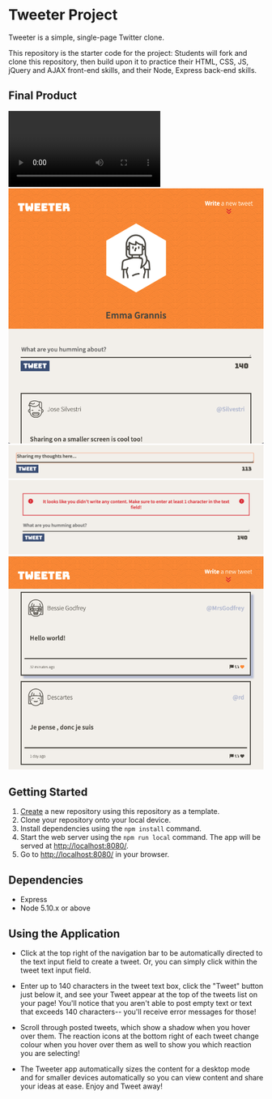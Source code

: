 # Tweeter Project

Tweeter is a simple, single-page Twitter clone.

This repository is the starter code for the project: Students will fork and clone this repository, then build upon it to practice their HTML, CSS, JS, jQuery and AJAX front-end skills, and their Node, Express back-end skills.

## Final Product
!["Desktop View of Interface"](https://github.com/egrannis/tweeter/blob/6b8b60cd0784c4e00e8dcb1b6d5334a8cbee232e/docs/Desktop-Demo.mov)
!["View of Header on Smaller Screen"](https://github.com/egrannis/tweeter/blob/a64bad384397908e83e82670537b056467b62467/docs/Small-screen-view-header.png)
!["View of writing a Tweet"](https://github.com/egrannis/tweeter/blob/00305dbb1c92f1bd45e081be8ccdabbab6253961/docs/Writing-a-tweet.png)
!["View of error message"](https://github.com/egrannis/tweeter/blob/00305dbb1c92f1bd45e081be8ccdabbab6253961/docs/Error-Message.png)
!["View of Tweet with shadow on hover"](https://github.com/egrannis/tweeter/blob/00305dbb1c92f1bd45e081be8ccdabbab6253961/docs/Small-screen-view-tweet.png)

## Getting Started

1. [Create](https://docs.github.com/en/repositories/creating-and-managing-repositories/creating-a-repository-from-a-template) a new repository using this repository as a template.
2. Clone your repository onto your local device.
3. Install dependencies using the `npm install` command.
3. Start the web server using the `npm run local` command. The app will be served at <http://localhost:8080/>.
4. Go to <http://localhost:8080/> in your browser.

## Dependencies

- Express
- Node 5.10.x or above

## Using the Application
- Click at the top right of the navigation bar to be automatically directed to the text input field to create a tweet. Or, you can simply click within the tweet text input field.

- Enter up to 140 characters in the tweet text box, click the "Tweet" button just below it, and see your Tweet appear at the top of the tweets list on your page! You'll notice that you aren't able to post empty text or text that exceeds 140 characters-- you'll receive error messages for those!

- Scroll through posted tweets, which show a shadow when you hover over them. The reaction icons at the bottom right of each tweet change colour when you hover over them as well to show you which reaction you are selecting!

- The Tweeter app automatically sizes the content for a desktop mode and for smaller devices automatically so you can view content and share your ideas at ease. Enjoy and Tweet away!
